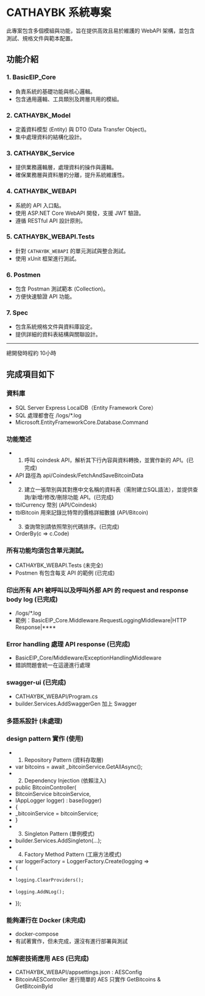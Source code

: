 # CATHAYBK 系統專案
此專案包含多個模組與功能，旨在提供高效且易於維護的 WebAPI 架構，並包含測試、規格文件與範本配置。

## 功能介紹
### 1. **BasicEIP_Core**
- 負責系統的基礎功能與核心邏輯。
- 包含通用邏輯、工具類別及跨層共用的模組。

### 2. **CATHAYBK_Model**
- 定義資料模型 (Entity) 與 DTO (Data Transfer Object)。
- 集中處理資料的結構化設計。

### 3. **CATHAYBK_Service**
- 提供業務邏輯層，處理資料的操作與邏輯。
- 確保業務層與資料層的分離，提升系統維護性。

### 4. **CATHAYBK_WEBAPI**
- 系統的 API 入口點。
- 使用 ASP.NET Core WebAPI 開發，支援 JWT 驗證。
- 遵循 RESTful API 設計原則。

### 5. **CATHAYBK_WEBAPI.Tests**
- 針對 `CATHAYBK_WEBAPI` 的單元測試與整合測試。
- 使用 xUnit 框架進行測試。

### 6. **Postmen**
- 包含 Postman 測試範本 (Collection)。
- 方便快速驗證 API 功能。

### 7. **Spec**
- 包含系統規格文件與資料庫設定。
- 提供詳細的資料表結構與關聯設計。

--------------------
總開發時程約 10小時
## 完成項目如下

### 資料庫 
- SQL Server Express LocalDB（Entity Framework Core） 
- SQL 處理都會在 /logs/*.log
- Microsoft.EntityFrameworkCore.Database.Command

### 功能簡述
- 1. 呼叫 coindesk API，解析其下行內容與資料轉換，並實作新的 API。(已完成)
- API 路徑為 api/Coindesk/FetchAndSaveBitcoinData 
- 2. 建立一張幣別與其對應中文名稱的資料表（需附建立SQL語法），並提供查詢/新增/修改/刪除功能 API。(已完成)
- tblCurrency 幣別 (API/Coindesk)
- tblBitcoin 用來記錄比特幣的價格詳細數據 (API/Bitcoin)
- 3. 查詢幣別請依照幣別代碼排序。(已完成)
- OrderBy(c => c.Code)

### 所有功能均須包含單元測試。 
- CATHAYBK_WEBAPI.Tests (未完全)
- Postmen 有包含每支 API 的範例 (已完成)

### 印出所有 API 被呼叫以及呼叫外部 API 的 request and response body log (已完成)
- /logs/*.log
- 範例：BasicEIP_Core.Middleware.RequestLoggingMiddleware|HTTP Response|****

### Error handling 處理 API response (已完成)
- BasicEIP_Core/Middleware/ExceptionHandlingMiddleware
- 錯誤問題會統一在這邊進行處理

### swagger-ui (已完成)
- CATHAYBK_WEBAPI/Program.cs
- builder.Services.AddSwaggerGen 加上 Swagger

### 多語系設計 (未處理)

### design pattern 實作 (使用)
- 1. Repository Pattern (資料存取層)
- var bitcoins = await _bitcoinService.GetAllAsync();
- 2. Dependency Injection (依賴注入)
- public BitcoinController(
-    BitcoinService bitcoinService,
-    IAppLogger<BitcoinController> logger) : base(logger)
- {
-    _bitcoinService = bitcoinService;
- }
- 3. Singleton Pattern (單例模式)
- builder.Services.AddSingleton<AESService>(...);
- 4. Factory Method Pattern (工廠方法模式)
- var loggerFactory = LoggerFactory.Create(logging =>
- {
-     logging.ClearProviders();
-     logging.AddNLog();
- });

### 能夠運行在 Docker (未完成)
- docker-compose
- 有試著實作，但未完成，還沒有進行部署與測試

### 加解密技術應用 AES (已完成)
- CATHAYBK_WEBAPI/appsettings.json : AESConfig
- BitcoinAESController 進行簡單的 AES 只實作 GetBitcoins & GetBitcoinById
